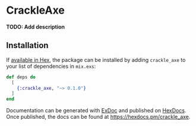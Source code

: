 # CrackleAxe

**TODO: Add description**

## Installation

If [available in Hex](https://hex.pm/docs/publish), the package can be installed
by adding `crackle_axe` to your list of dependencies in `mix.exs`:

```elixir
def deps do
  [
    {:crackle_axe, "~> 0.1.0"}
  ]
end
```

Documentation can be generated with [ExDoc](https://github.com/elixir-lang/ex_doc)
and published on [HexDocs](https://hexdocs.pm). Once published, the docs can
be found at <https://hexdocs.pm/crackle_axe>.

